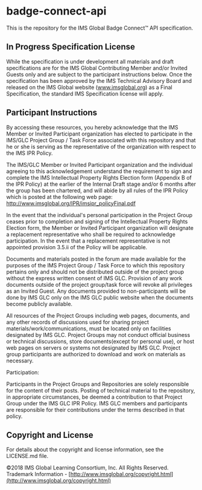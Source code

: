 ﻿# badge-connect-api

This is the repository for the IMS Global Badge Connect&trade; API specification.

## In Progress Specification License
While the specification is under development all materials and draft specifications
are for the IMS Global Contributing Member and/or Invited Guests only and are subject
to the participant instructions below.  Once the specification has been approved
by the IMS Technical Advisory Board and released on the IMS Global website
(www.imsglobal.org) as a Final Specification, the standard IMS Specification
license will apply.


## Participant Instructions
By accessing these resources, you hereby acknowledge that the IMS Member or
Invited Participant organization has elected to participate in the IMS/GLC Project
Group / Task Force associated with this repository and that he or she is serving
as the representative of the organization with respect to the IMS IPR Policy.

The IMS/GLC Member or Invited Participant organization and the individual agreeing
to this acknowledgement understand the requirement to sign and complete the IMS
Intellectual Property Rights Election form (Appendix B of the IPR Policy) at the
earlier of the Internal Draft stage and/or 6 months after the group has been
chartered, and will abide by all rules of the IPR Policy which is posted at the
following web page: http://www.imsglobal.org/IPR/imsipr_policyFinal.pdf

In the event that the individual's personal participation in the Project Group
ceases prior to completion and signing of the Intellectual Property Rights
Election form, the Member or Invited Participant organization will designate a
replacement representative who shall be required to acknowledge participation.
In the event that a replacement representative is not appointed provision 3.5.ii
of the Policy will be applicable.

Documents and materials posted in the forum are made available for the purposes
of the IMS Project Group / Task Force to which this repository pertains only and
should not be distributed outside of the project group without the express written
consent of IMS GLC.  Provision of any work documents outside of the project
group/task force will revoke all privileges as an Invited Guest. Any documents
provided to non-participants will be done by IMS GLC only on the IMS GLC public
website when the documents become publicly available.

All resources of the Project Groups including web pages, documents, and any other
records of discussions used for sharing project materials/work/communications,
must be located only on facilities designated by IMS GLC. Project Groups may not
conduct official business or technical discussions, store documents(except for
personal use), or host web pages on servers or systems not designated by IMS GLC.
Project group participants are authorized to download and work on materials as
necessary.

Participation:

Participants in the Project Groups and Repositories are solely responsible for
the content of their posts. Posting of technical material to the repository, in
appropriate circumstances, be deemed a contribution to that Project Group under
the IMS GLC IPR Policy. IMS GLC members and participants are responsible for their
contributions under the terms described in that policy.

## Copyright and License

For details about the copyright and license information, see the LICENSE.md file.

©2018 IMS Global Learning Consortium, Inc. All Rights Reserved. Trademark Information - [http://www.imsglobal.org/copyright.html](http://www.imsglobal.org/copyright.html)